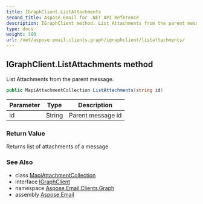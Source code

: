 ```yaml
---
title: IGraphClient.ListAttachments
second_title: Aspose.Email for .NET API Reference
description: IGraphClient method. List Attachments from the parent message
type: docs
weight: 380
url: /net/aspose.email.clients.graph/igraphclient/listattachments/
---
```

## IGraphClient.ListAttachments method

List Attachments from the parent message.

```csharp
public MapiAttachmentCollection ListAttachments(string id)
```

| Parameter | Type | Description |
| --- | --- | --- |
| id | String | Parent message id |

### Return Value

Returns list of attachments of a message

### See Also

* class [MapiAttachmentCollection](../../../aspose.email.mapi/mapiattachmentcollection/)
* interface [IGraphClient](../)
* namespace [Aspose.Email.Clients.Graph](../../igraphclient/)
* assembly [Aspose.Email](../../../)


